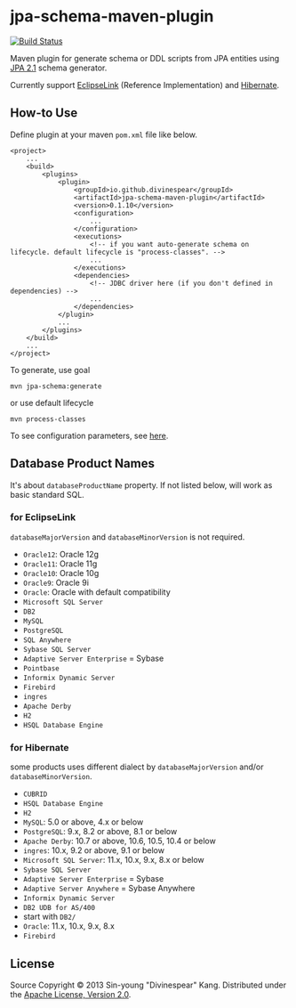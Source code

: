 jpa-schema-maven-plugin
=======================

[![Build Status](https://secure.travis-ci.org/divinespear/jpa-schema-maven-plugin.png)](http://travis-ci.org/divinespear/jpa-schema-maven-plugin)

Maven plugin for generate schema or DDL scripts from JPA entities using [JPA 2.1](http://jcp.org/en/jsr/detail?id=338) schema generator.

Currently support [EclipseLink](http://www.eclipse.org/eclipselink) (Reference Implementation) and [Hibernate](http://hibernate.org).


How-to Use
-----------------------

Define plugin at your maven `pom.xml` file like below.

	<project>
		...
		<build>
			<plugins>
				<plugin>
					<groupId>io.github.divinespear</groupId>
					<artifactId>jpa-schema-maven-plugin</artifactId>
					<version>0.1.10</version>
					<configuration>
						...
					</configuration>
					<executions>
						<!-- if you want auto-generate schema on lifecycle. default lifecycle is "process-classes". -->
						...
					</executions>
					<dependencies>
						<!-- JDBC driver here (if you don't defined in dependencies) -->
						...
					</dependencies>
				</plugin>
				...
			</plugins>
		</build>
		...
	</project>

To generate, use goal

	mvn jpa-schema:generate

or use default lifecycle

	mvn process-classes

To see configuration parameters, see [here](generate-mojo.html).


Database Product Names
--------------------------------

It's about `databaseProductName` property. If not listed below, will work as basic standard SQL.

### for EclipseLink
`databaseMajorVersion` and `databaseMinorVersion` is not required.

* `Oracle12`: Oracle 12g
* `Oracle11`: Oracle 11g
* `Oracle10`: Oracle 10g
* `Oracle9`: Oracle 9i
* `Oracle`: Oracle with default compatibility
* `Microsoft SQL Server`
* `DB2`
* `MySQL`
* `PostgreSQL`
* `SQL Anywhere`
* `Sybase SQL Server`
* `Adaptive Server Enterprise` = Sybase
* `Pointbase`
* `Informix Dynamic Server`
* `Firebird`
* `ingres`
* `Apache Derby`
* `H2`
* `HSQL Database Engine`

### for Hibernate
some products uses different dialect by `databaseMajorVersion` and/or `databaseMinorVersion`.

* `CUBRID`
* `HSQL Database Engine`
* `H2`
* `MySQL`: 5.0 or above, 4.x or below
* `PostgreSQL`: 9.x, 8.2 or above, 8.1 or below
* `Apache Derby`: 10.7 or above, 10.6, 10.5, 10.4 or below
* `ingres`: 10.x, 9.2 or above, 9.1 or below
* `Microsoft SQL Server`: 11.x, 10.x, 9.x, 8.x or below
* `Sybase SQL Server`
* `Adaptive Server Enterprise` = Sybase
* `Adaptive Server Anywhere` = Sybase Anywhere
* `Informix Dynamic Server`
* `DB2 UDB for AS/400`
*  start with `DB2/`
* `Oracle`: 11.x, 10.x, 9.x, 8.x
* `Firebird`


License
-----------------------

Source Copyright © 2013 Sin-young "Divinespear" Kang. Distributed under the [Apache License, Version 2.0](http://www.apache.org/licenses).
